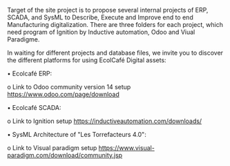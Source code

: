 Target of the site project is to propose several internal projects of ERP, SCADA, and SysML to Describe, Execute and Improve end to end Manufacturing digitalization. There are three folders for each project, which need program of Ignition by Inductive automation, Odoo and Viual Paradigme.

In waiting for different projects and database files, we invite you to discover the  different platforms for using EcolCafé Digital assets:

•	Ecolcafé ERP:

o	Link to Odoo community version 14 setup https://www.odoo.com/page/download

•	Ecolcafé SCADA:

o	Link to Ignition setup https://inductiveautomation.com/downloads/

•	SysML Architecture of "Les Torrefacteurs 4.0":

o	Link to Visual paradigm setup https://www.visual-paradigm.com/download/community.jsp

